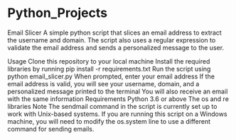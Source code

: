 # Python_Projects
Email Slicer
A simple python script that slices an email address to extract the username and domain. The script also uses a regular expression to validate the email address and sends a personalized message to the user.

Usage
Clone this repository to your local machine
Install the required libraries by running pip install -r requirements.txt
Run the script using python email_slicer.py
When prompted, enter your email address
If the email address is valid, you will see your username, domain, and a personalized message printed to the terminal
You will also receive an email with the same information
Requirements
Python 3.6 or above
The os and re libraries
Note
The sendmail command in the script is currently set up to work with Unix-based systems. If you are running this script on a Windows machine, you will need to modify the os.system line to use a different command for sending emails.

